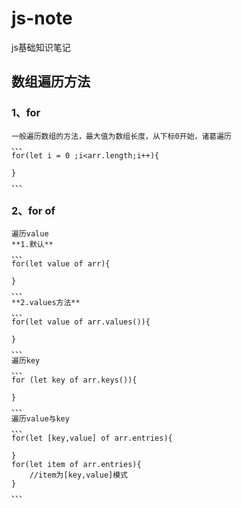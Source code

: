 # js-note
js基础知识笔记
## 数组遍历方法
### 1、for
	一般遍历数组的方法，最大值为数组长度，从下标0开始，诸葛遍历
	、、、
	for(let i = 0 ;i<arr.length;i++){
		
	}
	、、、
### 2、for of
	遍历value
	**1.默认**
	、、、
	for(let value of arr){
		
	}
	、、、
	**2.values方法**
	、、、
	for(let value of arr.values()){
		
	}
	、、、
	遍历key
	、、、
	for (let key of arr.keys()){
		
	}
	、、、
	遍历value与key
	、、、
	for(let [key,value] of arr.entries){
		
	}
	for(let item of arr.entries){
		//item为[key,value]模式
	}
	、、、
	